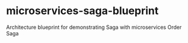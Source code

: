 # microservices-saga-blueprint
Architecture blueprint for demonstrating Saga with microservices
Order Saga

